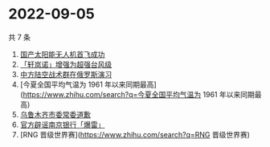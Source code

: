 # 2022-09-05

共 7 条

<!-- BEGIN -->
<!-- 最后更新时间 Mon Sep 05 2022 03:06:40 GMT+0800 (China Standard Time) -->

1. [国产太阳能无人机首飞成功](https://www.zhihu.com/search?q=国产太阳能无人机首飞成功)
1. [「轩岚诺」增强为超强台风级](https://www.zhihu.com/search?q=「轩岚诺」增强为超强台风级)
1. [中方陆空战术群在俄罗斯演习](https://www.zhihu.com/search?q=中方陆空战术群在俄罗斯演习)
1. [今夏全国平均气温为 1961 年以来同期最高](https://www.zhihu.com/search?q=今夏全国平均气温为 1961
   年以来同期最高)
1. [乌鲁木齐市委常委道歉](https://www.zhihu.com/search?q=乌鲁木齐市委常委道歉)
1. [官方辟谣南京银行「爆雷」](https://www.zhihu.com/search?q=官方辟谣南京银行「爆雷」)
1. [RNG 晋级世界赛](https://www.zhihu.com/search?q=RNG 晋级世界赛)

<!-- END -->
